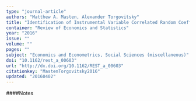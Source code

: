 ```yaml
---
type: "journal-article"
authors: "Matthew A. Masten, Alexander Torgovitsky"
title: "Identification of Instrumental Variable Correlated Random Coefficients Models"
container: "Review of Economics and Statistics"
year: "2016"
issue: ""
volume: ""
pages: ""
subject: "Economics and Econometrics, Social Sciences (miscellaneous)"
doi: "10.1162/rest_a_00603"
url: "http://dx.doi.org/10.1162/REST_a_00603"
citationkey: "MastenTorgovitsky2016"
updated: "20160402"
---
```


####Notes

